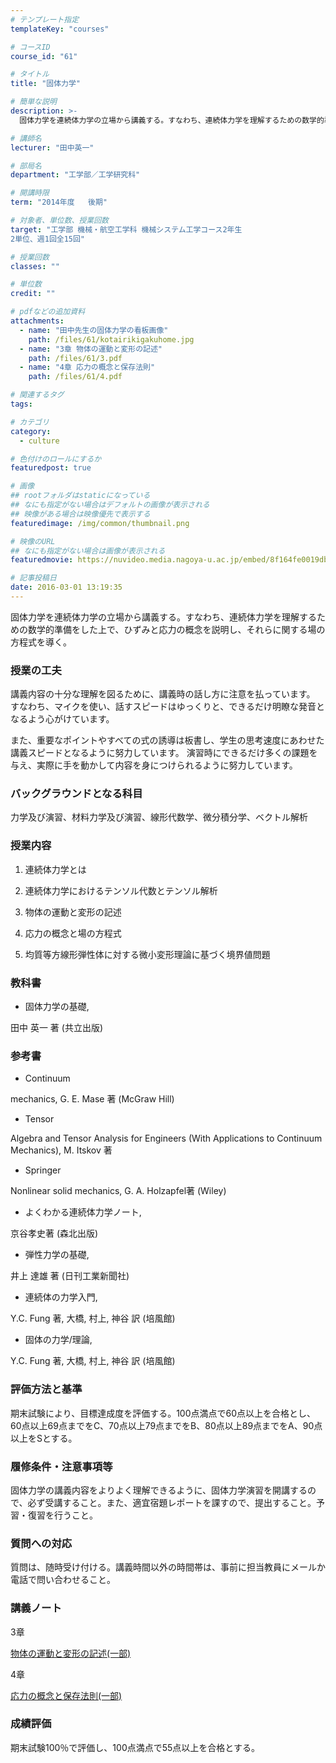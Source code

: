 ```yaml
---
# テンプレート指定
templateKey: "courses"

# コースID
course_id: "61"

# タイトル
title: "固体力学"

# 簡単な説明
description: >-
  固体力学を連続体力学の立場から講義する。すなわち、連続体力学を理解するための数学的準備をした上で、ひずみと応力の概念を説明し、それらに関する場の方程式を導く。...

# 講師名
lecturer: "田中英一"

# 部局名
department: "工学部／工学研究科"

# 開講時限
term: "2014年度	後期"

# 対象者、単位数、授業回数
target: "工学部 機械・航空工学科 機械システム工学コース2年生
2単位、週1回全15回"

# 授業回数
classes: ""

# 単位数
credit: ""

# pdfなどの追加資料
attachments: 
  - name: "田中先生の固体力学の看板画像" 
    path: /files/61/kotairikigakuhome.jpg
  - name: "3章 物体の運動と変形の記述" 
    path: /files/61/3.pdf
  - name: "4章 応力の概念と保存法則" 
    path: /files/61/4.pdf

# 関連するタグ
tags:

# カテゴリ
category:
  - culture

# 色付けのロールにするか
featuredpost: true

# 画像
## rootフォルダはstaticになっている
## なにも指定がない場合はデフォルトの画像が表示される
## 映像がある場合は映像優先で表示する
featuredimage: /img/common/thumbnail.png

# 映像のURL
## なにも指定がない場合は画像が表示される
featuredmovie: https://nuvideo.media.nagoya-u.ac.jp/embed/8f164fe0019db2492e400c73af9b0d4d5c395331

# 記事投稿日
date: 2016-03-01 13:19:35
---
```


固体力学を連続体力学の立場から講義する。すなわち、連続体力学を理解するための数学的準備をした上で、ひずみと応力の概念を説明し、それらに関する場の方程式を導く。

### 授業の工夫

講義内容の十分な理解を図るために、講義時の話し方に注意を払っています。 すなわち、マイクを使い、話すスピードはゆっくりと、できるだけ明瞭な発音となるよう心がけています。

また、重要なポイントやすべての式の誘導は板書し、学生の思考速度にあわせた講義スピードとなるように努力しています。 演習時にできるだけ多くの課題を与え、実際に手を動かして内容を身につけられるように努力しています。

### バックグラウンドとなる科目

力学及び演習、材料力学及び演習、線形代数学、微分積分学、ベクトル解析

### 授業内容

1. 連続体力学とは

2. 連続体力学におけるテンソル代数とテンソル解析

3. 物体の運動と変形の記述

4. 応力の概念と場の方程式

5. 均質等方線形弾性体に対する微小変形理論に基づく境界値問題

### 教科書

* 固体力学の基礎,

田中 英一 著 (共立出版)

### 参考書

* Continuum

mechanics, G. E. Mase 著 (McGraw Hill)

* Tensor

Algebra and Tensor Analysis for Engineers (With Applications to Continuum Mechanics), M. Itskov 著

* Springer

Nonlinear solid mechanics, G. A. Holzapfel著 (Wiley)

* よくわかる連続体力学ノート,

京谷孝史著 (森北出版)

* 弾性力学の基礎,

井上 達雄 著 (日刊工業新聞社)

* 連続体の力学入門,

Y.C. Fung 著, 大橋, 村上, 神谷 訳 (培風館)

* 固体の力学/理論,

Y.C. Fung 著, 大橋, 村上, 神谷 訳 (培風館)

### 評価方法と基準

期末試験により、目標達成度を評価する。100点満点で60点以上を合格とし、60点以上69点までをC、70点以上79点までをB、80点以上89点までをA、90点以上をSとする。

### 履修条件・注意事項等

固体力学の講義内容をよりよく理解できるように、固体力学演習を開講するので、必ず受講すること。また、適宜宿題レポートを課すので、提出すること。予習・復習を行うこと。

### 質問への対応

質問は、随時受け付ける。講義時間以外の時間帯は、事前に担当教員にメールか電話で問い合わせること。

### 講義ノート

3章

[物体の運動と変形の記述(一部)](/files/61/3.pdf) 

4章

[応力の概念と保存法則(一部)](/files/61/4.pdf) 

### 成績評価

期末試験100％で評価し、100点満点で55点以上を合格とする。

